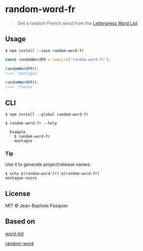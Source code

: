 # random-word-fr

> Get a random French word from the [Letterpress Word List](https://github.com/atebits/Words/blob/master/Words/fr.txt)

## Usage

```
$ npm install --save random-word-fr
```

```js
const randomWordFR = require('random-word-fr');

randomWordFR();
//=> 'montagne'

randomWordFR();
//=> 'fleuve'
```


## CLI

```
$ npm install --global random-word-fr
```

```
$ random-word-fr --help

  Example
    $ random-word-fr
    montagne
```


### Tip

Use it to generate project/release names:

```
$ echo $(random-word-fr)-$(random-word-fr)
montagne-noire
```


## License

MIT © Jean-Baptiste Pasquier

## Based on

[word-list](https://github.com/sindresorhus/word-list)

[random-word](https://github.com/sindresorhus/random-word)
